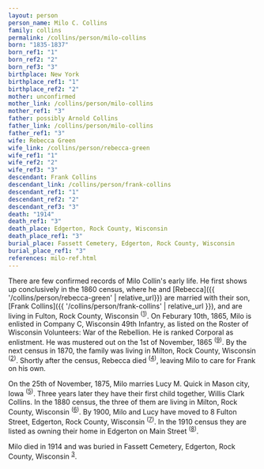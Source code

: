 ```yaml
---
layout: person
person_name: Milo C. Collins
family: collins
permalink: /collins/person/milo-collins
born: "1835-1837"
born_ref1: "1"
born_ref2: "2"
born_ref3: "3"
birthplace: New York
birthplace_ref1: "1"
birthplace_ref2: "2"
mother: unconfirmed
mother_link: /collins/person/milo-collins
mother_ref1: "3"
father: possibly Arnold Collins
father_link: /collins/person/milo-collins
father_ref1: "3"
wife: Rebecca Green
wife_link: /collins/person/rebecca-green
wife_ref1: "1"
wife_ref2: "2"
wife_ref3: "3"
descendant: Frank Collins
descendant_link: /collins/person/frank-collins
descendant_ref1: "1"
descendant_ref2: "2"
descendant_ref3: "3"
death: "1914"
death_ref1: "3"
death_place: Edgerton, Rock County, Wisconsin
death_place_ref1: "3"
burial_place: Fassett Cemetery, Edgerton, Rock County, Wisconsin
burial_place_ref1: "3"
references: milo-ref.html
---
```

There are few confirmed records of Milo Collin's early life. He first shows up conclusively in the 1860 census, where he and [Rebecca]({{ '/collins/person/rebecca-green' | relative_url}}) are married with their son, [Frank Collins]({{ '/collins/person/frank-collins' | relative_url }}), and are living in Fulton, Rock County, Wisconsin <sup>([1](#1))</sup>. On Feburary 10th, 1865, Milo is enlisted in Company C, Wisconsin 49th Infantry, as listed on the Roster of Wisconsin Volunteers: War of the Rebellion. He is ranked Corporal as enlistment. He was mustered out on the 1st of November, 1865 <sup>([9](#9))</sup>. By the next census in 1870, the family was living in Milton, Rock County, Wisconsin <sup>([2](#2))</sup>. Shortly after the census, Rebecca died <sup>([4](#4))</sup>, leaving Milo to care for Frank on his own.

On the 25th of November, 1875, Milo marries Lucy M. Quick in Mason city, Iowa <sup>([5](#5))</sup>. Three years later they have their first child together, Willis Clark Collins. In the 1880 census, the three of them are living in Milton, Rock County, Wisconsin <sup>([6](#6))</sup>. By 1900, Milo and Lucy have moved to 8 Fulton Street, Edgerton, Rock County, Wisconsin <sup>([7](#7))</sup>. In the 1910 census they are listed as owning their home in Edgerton on Main Street <sup>([8](#8))</sup>.

Milo died in 1914 and was buried in Fassett Cemetery, Edgerton, Rock County, Wisconsin <sup>[3](#3)</sup>.
